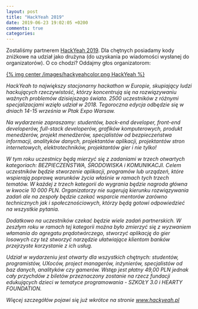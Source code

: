 ```yaml
---
layout: post
title: "HackYeah 2019"
date: 2019-06-23 19:02:05 +0200
comments: true
categories: 
---
```


Zostaliśmy partnerem <a href="http://www.hackyeah.pl" target="_blank">HackYeah 2019</a>. Dla chętnych posiadamy kody zniżkowe na udział jako drużyna (do uzyskania po wiadomości wysłanej do organizatorów). O co chodzi? Oddajmy głos organizatorom:

[{% img center /images/hackyeahcolor.png HackYeah %}](https://hackyeah.pl/)

<i>

HackYeah to największy stacjonarny hackathon w Europie, skupiający ludzi hackujących rzeczywistość, którzy koncentrują się na rozwiązywaniu ważnych problemów dzisiejszego świata. 2500 uczestników z różnymi specjalizacjami wzięło udział w  2018.  Tegoroczna edycja odbędzie się w dniach 14-15 września w Ptak Expo Warsaw.
<!-- more -->

Na wydarzenie zapraszamy: studentów, back-end developer, front-end developerów, full-stack developerów, grafików komputerowych, produkt menedżerów, projekt menedżerów, specjalistów od bezpieczeństwa informacji, analityków danych, projektantów aplikacji, projektantów stron internetowych, elektrotechników, projektantów gier i nie tylko!

W tym roku uczestnicy będą mierzyć się z zadaniami w trzech otwartych kategoriach:  BEZPIECZEŃSTWA, ŚRODOWISKA i KOMUNIKACJI. Celem uczestników będzie stworzenie aplikacji, programów lub urządzeń, które wspierają poprawę warunków życia właśnie w ramach tych trzech tematów. W każdej z trzech kategorii do wygrania będzie nagroda główna w kwocie 10 000 PLN. Organizatorzy nie sugerują kierunku rozwiązywania zadań ale na zespoły będzie czekać wsparcie mentorów zarówno technicznych jak i społecznościowych, którzy będą gotowi odpowiedzieć na wszystkie pytania.

Dodatkowo na uczestników czekać będzie wiele zadań partnerskich. W zeszłym roku w ramach tej kategorii można było zmierzyć się z wyzwaniem włamania do agregatu prądotwórczego, stworzyć aplikację do gier losowych czy też stworzyć narzędzie ułatwiające klientom banków przejrzyste korzystanie z ich usług. 

Udział w wydarzeniu jest otwarty dla wszystkich chętnych: studentów, programistów, UXoców, project managerów, inżynierów, specjalistów od baz danych, analityków czy gamerów. Wstęp jest płatny 49,00 PLN jednak cały przychdów z biletów przeznaczony zostanie na rzecz fundacji edukujących dzieci w tematyce programowania - SZKOŁY 3.0 i HEARTY FOUNDATION.

Więcej szczegółów pojawi się już wkrótce na stronie <a href="http://www.hackyeah.pl" target="_blank">www.hackyeah.pl</a>

</i>